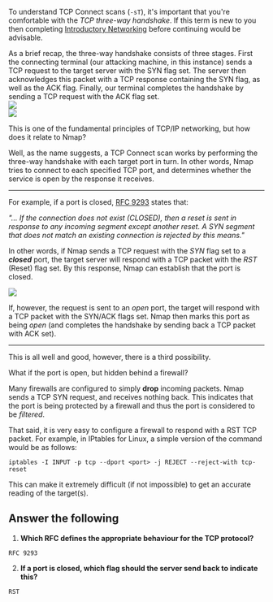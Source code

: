 
To understand TCP Connect scans (`-sT`), it's important that you're comfortable with the _TCP three-way handshake_. If this term is new to you then completing [Introductory Networking](https://tryhackme.com/room/introtonetworking) before continuing would be advisable.

As a brief recap, the three-way handshake consists of three stages. First the connecting terminal (our attacking machine, in this instance) sends a TCP request to the target server with the SYN flag set. The server then acknowledges this packet with a TCP response containing the SYN flag, as well as the ACK flag. Finally, our terminal completes the handshake by sending a TCP request with the ACK flag set.  
![](https://muirlandoracle.co.uk/wp-content/uploads/2020/03/image-2.png)  
![](https://i.imgur.com/ngzBWID.png)

This is one of the fundamental principles of TCP/IP networking, but how does it relate to Nmap?

Well, as the name suggests, a TCP Connect scan works by performing the three-way handshake with each target port in turn. In other words, Nmap tries to connect to each specified TCP port, and determines whether the service is open by the response it receives.

---

For example, if a port is closed, [RFC 9293](https://datatracker.ietf.org/doc/html/rfc9293) states that:

_"... If the connection does not exist (CLOSED), then a reset is sent in response to any incoming segment except another reset. A SYN segment that does not match an existing connection is rejected by this means."_

In other words, if Nmap sends a TCP request with the _SYN_ flag set to a **_closed_** port, the target server will respond with a TCP packet with the _RST_ (Reset) flag set. By this response, Nmap can establish that the port is closed.

![](https://i.imgur.com/vUQL9SK.png)

If, however, the request is sent to an _open_ port, the target will respond with a TCP packet with the SYN/ACK flags set. Nmap then marks this port as being _open_ (and completes the handshake by sending back a TCP packet with ACK set).

---

This is all well and good, however, there is a third possibility.

What if the port is open, but hidden behind a firewall?

Many firewalls are configured to simply **drop** incoming packets. Nmap sends a TCP SYN request, and receives nothing back. This indicates that the port is being protected by a firewall and thus the port is considered to be _filtered_.

That said, it is very easy to configure a firewall to respond with a RST TCP packet. For example, in IPtables for Linux, a simple version of the command would be as follows:

`iptables -I INPUT -p tcp --dport <port> -j REJECT --reject-with tcp-reset`

This can make it extremely difficult (if not impossible) to get an accurate reading of the target(s).


## Answer the following

1) **Which RFC defines the appropriate behaviour for the TCP protocol?**

```Answer
RFC 9293
```

2) **If a port is closed, which flag should the server send back to indicate this?**

```Answer
RST
```

